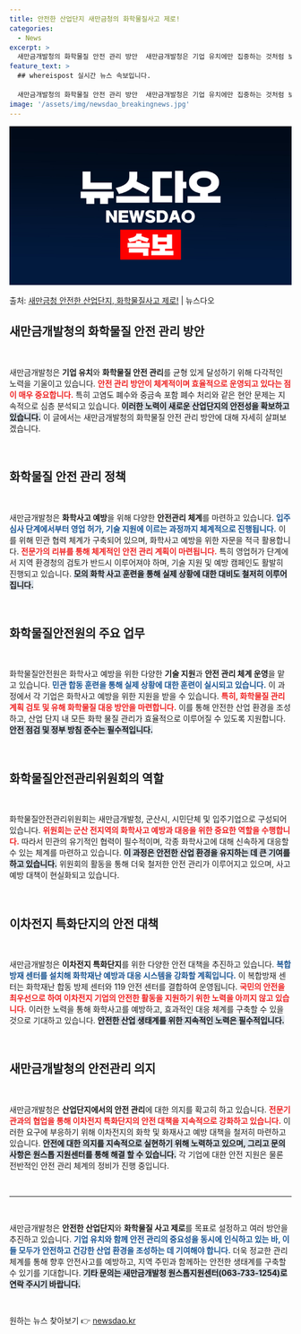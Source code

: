 ```yaml
---
title: 안전한 산업단지 새만금청의 화학물질사고 제로!
categories:
  - News
excerpt: >
  새만금개발청의 화학물질 안전 관리 방안  새만금개발청은 기업 유치에만 집중하는 것처럼 보이지만, 실제로는 화…
feature_text: >
  ## whereispost 실시간 뉴스 속보입니다.

  새만금개발청의 화학물질 안전 관리 방안  새만금개발청은 기업 유치에만 집중하는 것처럼 보이지만, 실제로는 화…
image: '/assets/img/newsdao_breakingnews.jpg'
---
```


![뉴스다오 속보](/assets/img/newsdao_breakingnews.jpg)

<p>출처: <a href="https://newsdao.kr/4757" rel="dofollow">새만금청 안전한 산업단지, 화학물질사고 제로!</a> | 뉴스다오</p>

<h2 data-ke-size="size26">새만금개발청의 화학물질 안전 관리 방안</h2>

<p data-ke-size="size16">&nbsp;</p>

새만금개발청은 **기업 유치**와 **화학물질 안전 관리**를 균형 있게 달성하기 위해 다각적인 노력을 기울이고 있습니다. <b><span style="color: #ee2323;">안전 관리 방안이 체계적이며 효율적으로 운영되고 있다는 점이 매우 중요합니다.</span></b> 특히 고염도 폐수와 중금속 포함 폐수 처리와 같은 현안 문제는 지속적으로 심층 분석되고 있습니다. <b><span style="background-color: #21538527;">이러한 노력이 새로운 산업단지의 안전성을 확보하고 있습니다.</span></b> 이 글에서는 새만금개발청의 화학물질 안전 관리 방안에 대해 자세히 살펴보겠습니다.

<p data-ke-size="size16">&nbsp;</p>

<h2 data-ke-size="size26">화학물질 안전 관리 정책</h2>

<p data-ke-size="size16">&nbsp;</p>

새만금개발청은 **화학사고 예방**을 위해 다양한 **안전관리 체계**를 마련하고 있습니다. <b><span style="color: #1a5490;">입주심사 단계에서부터 영업 허가, 기술 지원에 이르는 과정까지 체계적으로 진행됩니다.</span></b> 이를 위해 민관 협력 체계가 구축되어 있으며, 화학사고 예방을 위한 자문을 적극 활용합니다. <b><span style="color: #ee2323;">전문가의 리뷰를 통해 체계적인 안전 관리 계획이 마련됩니다.</span></b> 특히 영업허가 단계에서 지역 환경청의 검토가 반드시 이루어져야 하며, 기술 지원 및 예방 캠페인도 활발히 진행되고 있습니다. <b><span style="background-color: #21538527;">모의 화학 사고 훈련을 통해 실제 상황에 대한 대비도 철저히 이루어집니다.</span></b>

<p data-ke-size="size16">&nbsp;</p>

<h2 data-ke-size="size26">화학물질안전원의 주요 업무</h2>

<p data-ke-size="size16">&nbsp;</p>

화학물질안전원은 화학사고 예방을 위한 다양한 **기술 지원**과 **안전 관리 체계 운영**을 맡고 있습니다. <b><span style="color: #1a5490;">민관 합동 훈련을 통해 실제 상황에 대한 훈련이 실시되고 있습니다.</span></b> 이 과정에서 각 기업은 화학사고 예방을 위한 지원을 받을 수 있습니다. <b><span style="color: #ee2323;">특히, 화학물질 관리 계획 검토 및 유해 화학물질 대응 방안을 마련합니다.</span></b> 이를 통해 안전한 산업 환경을 조성하고, 산업 단지 내 모든 화학 물질 관리가 효율적으로 이루어질 수 있도록 지원합니다. <b><span style="background-color: #21538527;">안전 점검 및 정부 방침 준수는 필수적입니다.</span></b>

<p data-ke-size="size16">&nbsp;</p>

<h2 data-ke-size="size26">화학물질안전관리위원회의 역할</h2>

<p data-ke-size="size16">&nbsp;</p>

화학물질안전관리위원회는 새만금개발청, 군산시, 시민단체 및 입주기업으로 구성되어 있습니다. <b><span style="color: #ee2323;">위원회는 군산 전지역의 화학사고 예방과 대응을 위한 중요한 역할을 수행합니다.</span></b> 따라서 민관의 유기적인 협력이 필수적이며, 각종 화학사고에 대해 신속하게 대응할 수 있는 체계를 마련하고 있습니다. <b><span style="background-color: #21538527;">이 과정은 안전한 산업 환경을 유지하는 데 큰 기여를 하고 있습니다.</span></b> 위원회의 활동을 통해 더욱 철저한 안전 관리가 이루어지고 있으며, 사고 예방 대책이 현실화되고 있습니다.

<p data-ke-size="size16">&nbsp;</p>

<h2 data-ke-size="size26">이차전지 특화단지의 안전 대책</h2>

<p data-ke-size="size16">&nbsp;</p>

새만금개발청은 **이차전지 특화단지**를 위한 다양한 안전 대책을 추진하고 있습니다. <b><span style="color: #1a5490;">복합방재 센터를 설치해 화학재난 예방과 대응 시스템을 강화할 계획입니다.</span></b> 이 복합방재 센터는 화학재난 합동 방제 센터와 119 안전 센터를 결합하여 운영됩니다. <b><span style="color: #ee2323;">국민의 안전을 최우선으로 하여 이차전지 기업의 안전한 활동을 지원하기 위한 노력을 아끼지 않고 있습니다.</span></b> 이러한 노력을 통해 화학사고를 예방하고, 효과적인 대응 체계를 구축할 수 있을 것으로 기대하고 있습니다. <b><span style="background-color: #21538527;">안전한 산업 생태계를 위한 지속적인 노력은 필수적입니다.</span></b>

<p data-ke-size="size16">&nbsp;</p>

<h2 data-ke-size="size26">새만금개발청의 안전관리 의지</h2>

<p data-ke-size="size16">&nbsp;</p>

새만금개발청은 **산업단지에서의 안전 관리**에 대한 의지를 확고히 하고 있습니다. <b><span style="color: #ee2323;">전문기관과의 협업을 통해 이차전지 특화단지의 안전 대책을 지속적으로 강화하고 있습니다.</span></b> 이러한 요구에 부응하기 위해 이차전지의 화학 및 화재사고 예방 대책을 철저히 마련하고 있습니다. <b><span style="background-color: #21538527;">안전에 대한 의지를 지속적으로 실현하기 위해 노력하고 있으며, 그리고 문의 사항은 원스톱 지원센터를 통해 해결 할 수 있습니다.</span></b> 각 기업에 대한 안전 지원은 물론 전반적인 안전 관리 체계의 정비가 진행 중입니다. 

<p data-ke-size="size16">&nbsp;</p>

<hr>

<p data-ke-size="size16">&nbsp;</p>

새만금개발청은 **안전한 산업단지**와 **화학물질 사고 제로**를 목표로 설정하고 여러 방안을 추진하고 있습니다. <b><span style="color: #1a5490;">기업 유치와 함께 안전 관리의 중요성을 동시에 인식하고 있는 바, 이들 모두가 안전하고 건강한 산업 환경을 조성하는 데 기여해야 합니다.</span></b> 더욱 정교한 관리 체계를 통해 향후 안전사고를 예방하고, 지역 주민과 함께하는 안전한 생태계를 구축할 수 있기를 기대합니다. <b><span style="background-color: #21538527;">기타 문의는 새만금개발청 원스톱지원센터(063-733-1254)로 연락 주시기 바랍니다.</span></b>

<p data-ke-size="size16">&nbsp;</p> 

원하는 뉴스 찾아보기 👉 <a href="https://newsdao.kr" rel="dofollow">newsdao.kr</a>


